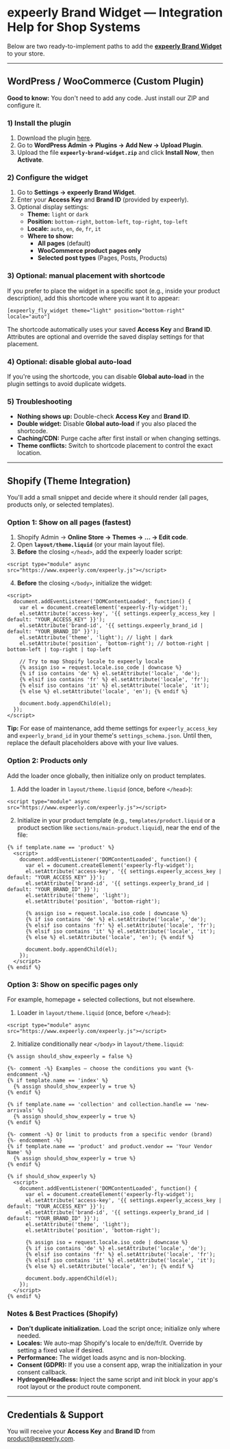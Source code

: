 # expeerly Brand Widget — Integration Help for Shop Systems

Below are two ready-to-implement paths to add the **[expeerly Brand Widget](https://github.com/expeerly/embeddocumentation/blob/main/brandwidgetvideoreviews.md)** to your store.

---

## WordPress / WooCommerce (Custom Plugin)

**Good to know:** You don't need to add any code. Just install our ZIP and configure it.

### 1) Install the plugin
1. Download the plugin [here](https://drive.google.com/drive/folders/1_Qk5DVe1C6taByCHigUFR_WXyvhDSa_D?usp=sharing).
2. Go to **WordPress Admin → Plugins → Add New → Upload Plugin**.
3. Upload the file **`expeerly-brand-widget.zip`** and click **Install Now**, then **Activate**.

### 2) Configure the widget
1. Go to **Settings → expeerly Brand Widget**.
2. Enter your **Access Key** and **Brand ID** (provided by expeerly).
3. Optional display settings:
   - **Theme:** `light` or `dark`
   - **Position:** `bottom-right`, `bottom-left`, `top-right`, `top-left`
   - **Locale:** `auto`, `en`, `de`, `fr`, `it`
   - **Where to show:**  
     - **All pages** (default)  
     - **WooCommerce product pages only**  
     - **Selected post types** (Pages, Posts, Products)

### 3) Optional: manual placement with shortcode
If you prefer to place the widget in a specific spot (e.g., inside your product description), add this shortcode where you want it to appear:

```
[expeerly_fly_widget theme="light" position="bottom-right" locale="auto"]
```

The shortcode automatically uses your saved **Access Key** and **Brand ID**. Attributes are optional and override the saved display settings for that placement.

### 4) Optional: disable global auto-load
If you're using the shortcode, you can disable **Global auto-load** in the plugin settings to avoid duplicate widgets.

### 5) Troubleshooting
- **Nothing shows up:** Double-check **Access Key** and **Brand ID**.  
- **Double widget:** Disable **Global auto-load** if you also placed the shortcode.  
- **Caching/CDN:** Purge cache after first install or when changing settings.  
- **Theme conflicts:** Switch to shortcode placement to control the exact location.

---

## Shopify (Theme Integration)

You'll add a small snippet and decide where it should render (all pages, products only, or selected templates).

### Option 1: Show on all pages (fastest)
1. Shopify Admin → **Online Store → Themes → … → Edit code**.
2. Open **`layout/theme.liquid`** (or your main layout file).
3. **Before** the closing `</head>`, add the expeerly loader script:

```liquid
<script type="module" async src="https://www.expeerly.com/expeerly.js"></script>
```

4. **Before** the closing `</body>`, initialize the widget:

```liquid
<script>
  document.addEventListener('DOMContentLoaded', function() {
    var el = document.createElement('expeerly-fly-widget');
    el.setAttribute('access-key', '{{ settings.expeerly_access_key | default: "YOUR_ACCESS_KEY" }}');
    el.setAttribute('brand-id', '{{ settings.expeerly_brand_id | default: "YOUR_BRAND_ID" }}');
    el.setAttribute('theme', 'light'); // light | dark
    el.setAttribute('position', 'bottom-right'); // bottom-right | bottom-left | top-right | top-left

    // Try to map Shopify locale to expeerly locale
    {% assign iso = request.locale.iso_code | downcase %}
    {% if iso contains 'de' %} el.setAttribute('locale', 'de');
    {% elsif iso contains 'fr' %} el.setAttribute('locale', 'fr');
    {% elsif iso contains 'it' %} el.setAttribute('locale', 'it');
    {% else %} el.setAttribute('locale', 'en'); {% endif %}

    document.body.appendChild(el);
  });
</script>
```

**Tip:** For ease of maintenance, add theme settings for `expeerly_access_key` and `expeerly_brand_id` in your theme's `settings_schema.json`. Until then, replace the default placeholders above with your live values.

### Option 2: Products only
Add the loader once globally, then initialize only on product templates.

1. Add the loader in `layout/theme.liquid` (once, before `</head>`):

```liquid
<script type="module" async src="https://www.expeerly.com/expeerly.js"></script>
```

2. Initialize in your product template (e.g., `templates/product.liquid` or a product section like `sections/main-product.liquid`), near the end of the file:

```liquid
{% if template.name == 'product' %}
  <script>
    document.addEventListener('DOMContentLoaded', function() {
      var el = document.createElement('expeerly-fly-widget');
      el.setAttribute('access-key', '{{ settings.expeerly_access_key | default: "YOUR_ACCESS_KEY" }}');
      el.setAttribute('brand-id', '{{ settings.expeerly_brand_id | default: "YOUR_BRAND_ID" }}');
      el.setAttribute('theme', 'light');
      el.setAttribute('position', 'bottom-right');

      {% assign iso = request.locale.iso_code | downcase %}
      {% if iso contains 'de' %} el.setAttribute('locale', 'de');
      {% elsif iso contains 'fr' %} el.setAttribute('locale', 'fr');
      {% elsif iso contains 'it' %} el.setAttribute('locale', 'it');
      {% else %} el.setAttribute('locale', 'en'); {% endif %}

      document.body.appendChild(el);
    });
  </script>
{% endif %}
```

### Option 3: Show on specific pages only
For example, homepage + selected collections, but not elsewhere.

1. Loader in `layout/theme.liquid` (once, before `</head>`):

```liquid
<script type="module" async src="https://www.expeerly.com/expeerly.js"></script>
```

2. Initialize conditionally near `</body>` in `layout/theme.liquid`:

```liquid
{% assign should_show_expeerly = false %}

{%- comment -%} Examples — choose the conditions you want {%- endcomment -%}
{% if template.name == 'index' %}
  {% assign should_show_expeerly = true %}
{% endif %}

{% if template.name == 'collection' and collection.handle == 'new-arrivals' %}
  {% assign should_show_expeerly = true %}
{% endif %}

{%- comment -%} Or limit to products from a specific vendor (brand) {%- endcomment -%}
{% if template.name == 'product' and product.vendor == 'Your Vendor Name' %}
  {% assign should_show_expeerly = true %}
{% endif %}

{% if should_show_expeerly %}
  <script>
    document.addEventListener('DOMContentLoaded', function() {
      var el = document.createElement('expeerly-fly-widget');
      el.setAttribute('access-key', '{{ settings.expeerly_access_key | default: "YOUR_ACCESS_KEY" }}');
      el.setAttribute('brand-id', '{{ settings.expeerly_brand_id | default: "YOUR_BRAND_ID" }}');
      el.setAttribute('theme', 'light');
      el.setAttribute('position', 'bottom-right');

      {% assign iso = request.locale.iso_code | downcase %}
      {% if iso contains 'de' %} el.setAttribute('locale', 'de');
      {% elsif iso contains 'fr' %} el.setAttribute('locale', 'fr');
      {% elsif iso contains 'it' %} el.setAttribute('locale', 'it');
      {% else %} el.setAttribute('locale', 'en'); {% endif %}

      document.body.appendChild(el);
    });
  </script>
{% endif %}
```

### Notes & Best Practices (Shopify)
- **Don't duplicate initialization.** Load the script once; initialize only where needed.
- **Locales:** We auto-map Shopify's locale to en/de/fr/it. Override by setting a fixed value if desired.
- **Performance:** The widget loads async and is non-blocking.
- **Consent (GDPR):** If you use a consent app, wrap the initialization in your consent callback.
- **Hydrogen/Headless:** Inject the same script and init block in your app's root layout or the product route component.

---

## Credentials & Support

You will receive your **Access Key** and **Brand ID** from product@expeerly.com.

